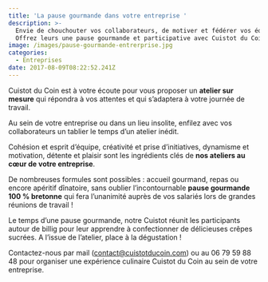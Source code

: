 ```yaml
---
title: 'La pause gourmande dans votre entreprise '
description: >-
  Envie de chouchouter vos collaborateurs, de motiver et fédérer vos équipes ?
  Offrez leurs une pause gourmande et participative avec Cuistot du Coin !
image: /images/pause-gourmande-entrerprise.jpg
categories:
  - Entreprises
date: 2017-08-09T08:22:52.241Z
---
```

Cuistot du Coin est à votre écoute pour vous proposer un **atelier sur mesure** qui répondra à vos attentes et qui s’adaptera à votre journée de travail.

Au sein de votre entreprise ou dans un lieu insolite, enfilez avec vos collaborateurs un tablier le temps d’un atelier inédit.

Cohésion et esprit d’équipe, créativité et prise d’initiatives, dynamisme et motivation, détente et plaisir sont les ingrédients clés de **nos ateliers au cœur de votre entreprise**.

De nombreuses formules sont possibles : accueil gourmand, repas ou encore apéritif dînatoire, sans oublier l’incontournable **pause gourmande 100 % bretonne** qui fera l’unanimité auprès de vos salariés lors de grandes réunions de travail !

Le temps d’une pause gourmande, notre Cuistot réunit les participants autour de billig pour leur apprendre à confectionner de délicieuses crêpes sucrées. A l’issue de l’atelier, place à la dégustation !

Contactez-nous par mail (contact@cuistotducoin.com) ou au 06 79 59 88 48 pour organiser une expérience culinaire Cuistot du Coin au sein de votre entreprise.


